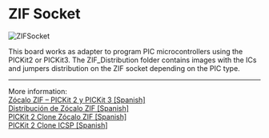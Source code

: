 # ZIF Socket

![ZIFSocket](https://i2.wp.com/palmacas.com/wp-content/uploads/post25_1.png?w=662&ssl=1)

This board works as adapter to program PIC microcontrollers using the PICKit2 or PICKit3. The ZIF_Distribution folder contains images with the ICs and jumpers distribution on the ZIF socket depending on the PIC type.

---
More information:\
[Zócalo ZIF – PICKit 2 y PICKit 3 [Spanish]](https://palmacas.com/zocalo-zif-pickit-2-y-pickit-3/)  
[Distribución de Zócalo ZIF [Spanish]](https://palmacas.com/distribucion-zocalo-zif/)  
[PICKit 2 Clone Zócalo ZIF [Spanish]](https://palmacas.com/pickit-2-clone-zocalo-zif/)  
[PICKit 2 Clone ICSP [Spanish]](https://palmacas.com/pickit-2-clone-icsp/)
